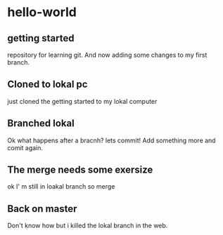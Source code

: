 # hello-world

## getting started
repository for learning git.
And now adding some changes to my first branch.

## Cloned to lokal pc
just cloned the getting started to my lokal computer
 
## Branched lokal
Ok what happens after a bracnh?
lets commit!
Add something more and comit again.

## The merge needs some exersize
<!--lets do a commit to master-->
ok I' m still in loakal branch so merge

## Back on master
Don't know how but i killed the lokal branch in the web.
